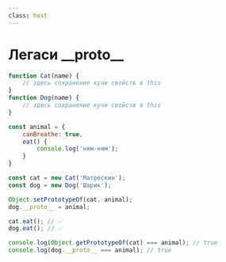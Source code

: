 ```yaml
---
class: host
---
```


# Легаси \_\_proto\_\_

```js
function Cat(name) {
    // здесь сохранение кучи свойств в this
}
function Dog(name) {
    // здесь сохранение кучи свойств в this
}

const animal = {
    canBreathe: true,
    eat() {
        console.log('ням-ням');
    }
}

const cat = new Cat('Матроскин');
const dog = new Dog('Шарик');

Object.setPrototypeOf(cat, animal);
dog.__proto__ = animal;

cat.eat(); // ✅
dog.eat(); // ✅

console.log(Object.getPrototypeOf(cat) === animal); // true
console.log(dog.__proto__ === animal); // true
```

<style>
.host {
    --slidev-code-font-size: 0.7rem;
    --slidev-code-line-height: 1rem;
}
</style>
